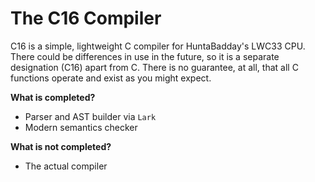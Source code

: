 # The C16 Compiler

C16 is a simple, lightweight C compiler for HuntaBadday's LWC33 CPU. There could be differences in use in the future, so it is a separate designation (C16) apart from C. There is no guarantee, at all, that all C functions operate and exist as you might expect.

**What is completed?**

- Parser and AST builder via `Lark`
- Modern semantics checker

**What is not completed?**

- The actual compiler